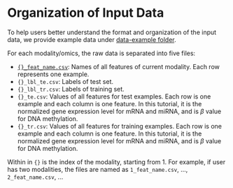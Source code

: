 # Organization of Input Data

To help users better understand the format and organization of the input data, we provide example data under [data-example folder](https://github.com/pykale/tutorials/multiomics-cancer-classification/data-example).

For each modality/omics, the raw data is separated into five files:
- [`{}_feat_name.csv`](https://github.com/pykale/tutorials/multiomics-cancer-classification/data-example/1_feat_name.csv): Names of all features of current modality. Each row represents one example.
- `{}_lbl_te.csv`: Labels of test set.
- `{}_lbl_tr.csv`: Labels of training set.
- `{}_te.csv`: Values of all features for test examples. Each row is one example and each column is one feature. In this tutorial, it is the normalized gene expression level for mRNA and miRNA, and is $\beta$ value for DNA methylation.
- `{}_tr.csv`: Values of all features for training examples. Each row is one example and each column is one feature. In this tutorial, it is the normalized gene expression level for mRNA and miRNA, and is $\beta$ value for DNA methylation.

Within in `{}` is the index of the modality, starting from 1. For example, if user has two modalities, the files are named as `1_feat_name.csv`, ..., `2_feat_name.csv`, ...